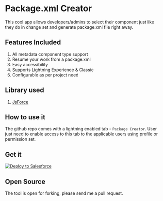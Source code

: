 # Package.xml Creator

This cool app allows developers/admins to select their component just like they do in change set and generate package.xml file right away.

## Features Included

1. All metadata component type support
2. Resume your work from a package.xml
3. Easy accessibility
4. Supports Lightning Experience & Classic
5. Configurable as per project need

## Library used
1. [JsForce](http://jsforce.github.io/jsforce/doc/Metadata.html)

## How to use it
The github repo comes with a lightning enabled tab - `Package Creator`. User just need to enable access to this tab to the applicable users using profile or permission set.

## Get it
<a href="https://githubsfdeploy.herokuapp.com?owner=santanuhaldersfdc&repo=Package-XML-Creator&ref=master">
  <img alt="Deploy to Salesforce"
       src="https://raw.githubusercontent.com/afawcett/githubsfdeploy/master/deploy.png">
</a>

## Open Source
The tool is open for forking, please send me a pull request.